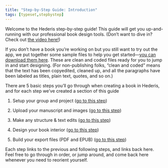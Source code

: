 ```yaml
---
title: "Step-by-Step Guide: Introduction"
tags: [typeset,stepbystep]
---
```

 
<html><body><section data-type="chapter" class="hsecchapter" data-hederis-type="hsecchapter" id="step-by-step-0" data-pi-attrs="id: step-by-step-0; data-tags: typeset,stepbystep;" role="doc-chapter" data-tags="typeset,stepbystep" data-author-name=" " data-book-title=" " title="Step-by-Step Guide: Introduction"><p class="hblkp" data-hederis-type="hblkp" id="p7eg0vVEe">Welcome to the Hederis step-by-step guide! This guide will get you up-and-running with our professional book design tools. (Don&#8217;t want to dive in? Check out&#160;<a href="https://youtu.be/KjJA1HvvEhw" target="_blank" data-hederis-type="hspana" id="pCn1N6gC1">the video here!</a>)</p><p class="hblkp" data-hederis-type="hblkp" id="p0q1oK2g1">If you don&#8217;t have a book you&#8217;re working on but you still want to try out the app, we put together some sample files to help you get started&#8212;<a href="https://www.dropbox.com/s/3xy5mtwoba64kiv/hederis-step-by-step-samples.zip?dl=0" target="_blank" data-hederis-type="hspana" id="p9MroVJgt">you can download them here</a>. These are clean and coded files ready for you to jump in and start designing. (For non-publishing folks, &#8220;clean and coded&#8221; means that the text has been copyedited, cleaned up, and all the paragraphs have been labeled as titles, plain text, quotes, and so on.)</p><p class="hblkp" data-hederis-type="hblkp" id="p8Qnzu5cw">There are 5 basic steps you&#8217;ll go through when creating a book in Hederis, and for each step we&#8217;ve created a section of this guide</p><ol class="hwprnumlist" data-hederis-type="hwprnumlist" id="pZhDpHiSC"><li class="hblkoli" data-hederis-type="hblkoli" id="liJ45mBBFx"><p class="hblkoli" data-hederis-type="hblklip" id="pw68emjht">Setup your group and project (<a href="{% link _docs/step-by-step-1.md %}" class="hspana" data-hederis-type="hspana" id="p3nNtghRZ">go to this step</a>)</p></li><li class="hblkoli" data-hederis-type="hblkoli" id="liInk47eaw"><p class="hblkoli" data-hederis-type="hblklip" id="pC9sJIady">Upload your manuscript and images (<a href="{% link _docs/step-by-step-2.md %}" class="hspana" data-hederis-type="hspana" id="phCLc9heP">go to this step</a>)</p></li><li class="hblkoli" data-hederis-type="hblkoli" id="liGx6eowYj"><p class="hblkoli" data-hederis-type="hblklip" id="pgaHryoEw">Make any structure &amp; text edits (<a href="{% link _docs/step-by-step-3.md %}" class="hspana" data-hederis-type="hspana" id="pXRYf0JII">go to this step</a>)</p></li><li class="hblkoli" data-hederis-type="hblkoli" id="li9nR774eN"><p class="hblkoli" data-hederis-type="hblklip" id="pdyA0p7oz">Design your book interior (<a href="{% link _docs/step-by-step-4.md %}" class="hspana" data-hederis-type="hspana" id="ppE4t14SV">go to this step</a>)</p></li><li class="hblkoli" data-hederis-type="hblkoli" id="li6JWnLK49"><p class="hblkoli" data-hederis-type="hblklip" id="pAyeaFgbr">Build your export files (PDF and EPUB) (<a href="{% link _docs/step-by-step-5.md %}" class="hspana" data-hederis-type="hspana" id="pNdirqWOV">go to this step</a>)</p></li></ol><p class="hblkp" data-hederis-type="hblkp" id="pyLoG97Ib">Each step links to the previous and following steps, and links back here. Feel free to go through in order, or jump around, and come back here whenever you need to reorient yourself. </p></section></body></html>
